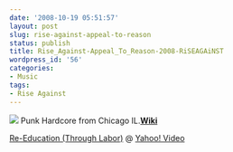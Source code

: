 ```yaml
---
date: '2008-10-19 05:51:57'
layout: post
slug: rise-against-appeal-to-reason
status: publish
title: Rise_Against-Appeal_To_Reason-2008-RiSEAGAiNST
wordpress_id: '56'
categories:
- Music
tags:
- Rise Against
---
```


![](http://image.allmusic.com/00/amg/cov200/drl700/l724/l72430e20m1.jpg)
Punk Hardcore from Chicago IL.[**Wiki**](http://en.wikipedia.org/wiki/Appeal_to_Reason)



  
[Re-Education (Through Labor)](http://video.yahoo.com/watch/3587475/v201548264) @ [Yahoo! Video](http://video.yahoo.com)
